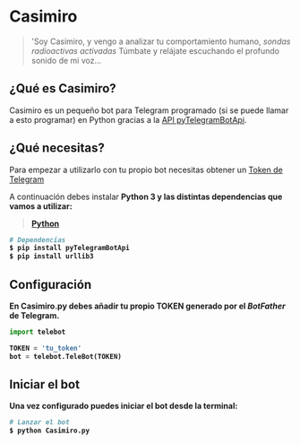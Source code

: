 # Casimiro

> 'Soy Casimiro, y vengo a analizar tu comportamiento humano,
> *sondas radioactivas activadas*
> Túmbate y relájate escuchando el profundo sonido de mi voz...

## ¿Qué es Casimiro?

Casimiro es un pequeño bot para Telegram programado (si se puede llamar a esto programar) en Python gracias a la <a href="https://github.com/eternnoir/pyTelegramBotAPI">API pyTelegramBotApi</a>.

## ¿Qué necesitas?

Para empezar a utilizarlo con tu propio bot necesitas obtener un <a href="https://core.telegram.org/bots#3-how-do-i-create-a-bot">Token de Telegram</a>

A continuación debes instalar <strong>Python 3<strong> y las distintas dependencias que vamos a utilizar:

><a href="https://www.python.org/downloads/">Python</a>

``` bash
# Dependencias
$ pip install pyTelegramBotApi
$ pip install urllib3
```

## Configuración

En Casimiro.py debes añadir tu propio TOKEN generado por el <i>BotFather</i> de Telegram.
```python
import telebot

TOKEN = 'tu_token'
bot = telebot.TeleBot(TOKEN)
```

## Iniciar el bot

Una vez configurado puedes iniciar el bot desde la terminal:

``` bash
# Lanzar el bot
$ python Casimiro.py
```
